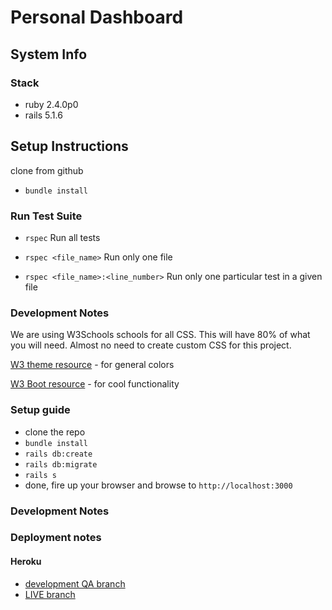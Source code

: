 # Personal Dashboard

## System Info

### Stack
- ruby 2.4.0p0
- rails 5.1.6

## Setup Instructions
clone from github

- `bundle install`

### Run Test Suite
- `rspec` Run all tests

- `rspec <file_name>` Run only one file

- `rspec <file_name>:<line_number>` Run only one particular test in a given file

### Development Notes

We are using W3Schools schools for all CSS. This will have 80% of what you will need.
Almost no need to create custom CSS for this project.

[W3 theme resource](https://www.w3schools.com/w3css/default.asp) - for general colors

[W3 Boot resource](https://www.w3schools.com/bootstrap/bootstrap_get_started.asp) - for cool functionality


### Setup guide
- clone the repo
- `bundle install`
- `rails db:create`
- `rails db:migrate`
- `rails s`
- done, fire up your browser and browse to `http://localhost:3000`
### Development Notes

### Deployment notes

#### Heroku

- [development QA branch](https://dev-personal-dashboard.herokuapp.com/)
- [LIVE branch](https://live-personal-dashboard.herokuapp.com/)



<!--* System dependencies-->

<!--* Configuration-->

<!--* Database creation-->

<!--* Database initialization-->

<!--* How to run the test suite-->

<!--* Services (job queues, cache servers, search engines, etc.)-->

<!--* Deployment instructions-->

<!--* ...-->
